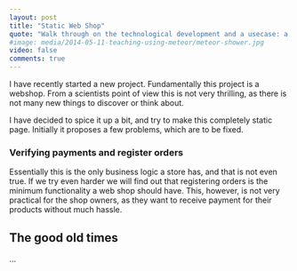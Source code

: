 ```yaml
---
layout: post
title: "Static Web Shop"
quote: "Walk through on the technological development and a usecase: a web shop"
#image: media/2014-05-11-teaching-using-meteor/meteor-shower.jpg
video: false
comments: true
---
```

I have recently started a new project. Fundamentally this project is a webshop.
From a scientists point of view this is not very thrilling, as there is not
many new things to discover or think about.

I have decided to spice it up a bit, and try to make this completely static
page. Initially it proposes a few problems, which are to be fixed.

### Verifying payments and register orders
Essentially this is the only business logic a store has, and that is not even
true. If we try even harder we will find out that registering orders is the
minimum functionality a web shop should have. This, however, is not very
practical for the shop owners, as they want to receive payment for their
products without much hassle.

## The good old times

...
